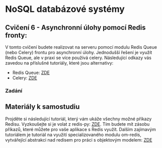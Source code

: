 # NoSQL databázové systémy

## Cvičení 6 - Asynchronní úlohy pomocí Redis fronty:

V tomto cvičení budete realizovat na serveru pomocí modulu Redis Queue (nebo Celery) frontu pro asynchronní úlohy. Jednodušší řešení je využít Redis Queue, ale v praxi se více používá celery. Následující odkazy vás zavedou na příslušné tutoriály, které jsou alternativy:
* Redis Queue: [ZDE](https://testdriven.io/blog/asynchronous-tasks-with-flask-and-redis-queue/)
* Celery: [ZDE](https://testdriven.io/blog/flask-and-celery/)

### Zadání



## Materiály k samostudiu

Projděte si následující tutoriál, který vám ukáže všechny možné příkazy Redisu. Vyzkoušejte si je volat z redis-py: [ZDE](https://www.tutorialspoint.com/redis/index.htm). Tím budete mít zásobu příkazů, které můžete pro vaše aplikace s Redis využít. Dalším zajímavým tutoriálem je tutoriál na využití specializovaného modulu om-redis, vytvářející abstrakci nad redisem pro práci s objektovým modelem: [ZDE](https://redis.io/docs/stack/get-started/tutorials/stack-python/)

